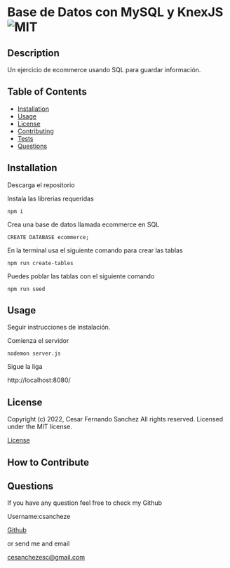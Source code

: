 # Base de Datos con MySQL y KnexJS ![MIT](https://img.shields.io/apm/l/vim-mode?style=plastic)

  ## Description
 
  Un ejercicio de ecommerce usando SQL para guardar información.

  
  ## Table of Contents
  
  - [Installation](#installation)
  - [Usage](#usage)
  - [License](#license)
  - [Contributing](#license)
  - [Tests](#license)
  - [Questions](#license)
  
  ## Installation
  
Descarga el repositorio

Instala las librerias requeridas

``` npm i ```

Crea una base de datos llamada ecommerce en SQL

``` CREATE DATABASE ecommerce; ```

En la terminal usa el siguiente comando para crear las tablas

``` npm run create-tables ```

Puedes poblar las tablas con el siguiente comando

``` npm run seed ```
  
  ## Usage
  
  
Seguir instrucciones de instalación.

Comienza el servidor

``` nodemon server.js ```

Sigue la liga

http://localhost:8080/

  
  ## License
  
  
Copyright (c) 2022, Cesar Fernando Sanchez All rights reserved.
Licensed under the MIT license. 

  
  
[License](./MIT_license.txt)

  
  ## How to Contribute
  

  
  ## Questions
  
  If you have any question feel free to check my Github 
  
Username:csancheze
  
[Github](https://github.com/csancheze)

  or send me and email
  
<cesanchezesc@gmail.com>
